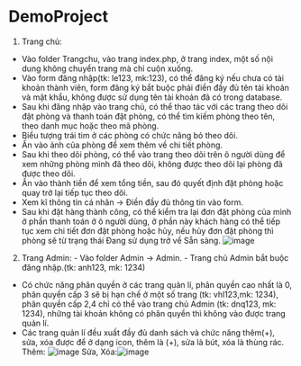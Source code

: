# DemoProject
1. Trang chủ:
- Vào folder Trangchu, vào trang index.php, ở trang index, một số nội dung không chuyển trang mà chỉ cuộn xuống.
- Vào form đăng nhập(tk: le123, mk:123), có thể đăng ký nếu chưa có tài khoản thành viên, form đăng ký bắt buộc phải điền đầy đủ tên tài khoản và mật khẩu, không được sử dụng tên tài khoản đã có trong database.
- Sau khi đăng nhập vào trang chủ, có thể thao tác với các trang theo dõi đặt phòng và thanh toán đặt phòng, có thể tìm kiếm phòng theo tên, theo danh mục hoặc theo mã phòng.
- Biểu tượng trái tim ở các phòng có chức năng bỏ theo dõi.
- Ấn vào ảnh của phòng để xem thêm về chi tiết phòng.
- Sau khi theo dõi phòng, có thể vào trang theo dõi trên ô người dùng để xem những phòng mình đã theo dõi, không được theo dõi lại phòng đã được theo dõi.
- Ấn vào thành tiền để xem tổng tiền, sau đó quyết định đặt phòng hoặc quay trở lại tiếp tục theo dõi.
- Xem kĩ thông tin cá nhân -> Điền đầy đủ thông tin vào form.
- Sau khi đặt hàng thành công, có thể kiểm tra lại đơn đặt phòng của mình ở phần thanh toán ở ô người dùng, ở phần này khách hàng có thể tiếp tục xem chi tiết đơn đặt phòng hoặc hủy, nếu hủy đơn đặt phòng thì phòng sẽ từ trạng thái Đang sử dụng trở về Sẵn sàng.
![image](https://github.com/user-attachments/assets/f2451018-5e91-4b88-8fc2-134e6e68c162)
2. Trang Admin: - Vào folder Admin -> Admin. - Trang chủ Admin bắt buộc đăng nhập.(tk: anh123, mk: 1234)
- Có chức năng phân quyền ở các trang quản lí, phân quyền cao nhất là 0, phân quyền cấp 3 sẽ bị hạn chế ở một số trang (tk: vhl123,mk: 1234), phân quyền cấp 2,4 chỉ có thể vào trang chủ Admin (tk: dnq123, mk: 1234), những tài khoản không có phân quyền thì không vào được trang quản lí.
- Các trang quản lí đều xuất đầy đủ danh sách và chức năng thêm(+), sửa, xóa được để ở dạng icon, thêm là (+), sửa là bút, xóa là thùng rác.
Thêm: ![image](https://github.com/user-attachments/assets/1b7394a1-8edf-4283-a10d-47cf5f8db6e3)
Sửa, Xóa:![image](https://github.com/user-attachments/assets/7da0694d-c264-434f-85b9-64d62de3b90d)
